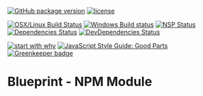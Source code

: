 [![GitHub package version](https://img.shields.io/github/package-json/v/basics/blueprint-npm-module.svg)](https://github.com/basics/blueprint-npm-module)
[![license](https://img.shields.io/github/license/basics/blueprint-npm-module.svg)](https://github.com/basics/blueprint-npm-module)

[![OSX/Linux Build Status](https://travis-ci.org/basics/blueprint-npm-module.svg?branch=master)](https://travis-ci.org/basics/blueprint-npm-module)
[![Windows Build status](https://ci.appveyor.com/api/projects/status/7v3b1mv72vll3fd8?svg=true)](https://ci.appveyor.com/project/StephanGerbeth/blueprint-npm-module)
[![NSP Status](https://nodesecurity.io/orgs/basics/projects/4c593704-b3ef-4475-95ce-5e3bfeaf3261/badge)](https://nodesecurity.io/orgs/basics/projects/4c593704-b3ef-4475-95ce-5e3bfeaf3261)
[![Dependencies Status](https://david-dm.org/basics/blueprint-npm-module/status.svg)](https://david-dm.org/basics/blueprint-npm-module)
[![DevDependencies Status](https://david-dm.org/basics/blueprint-npm-module/dev-status.svg)](https://david-dm.org/basics/blueprint-npm-module?type=dev)

[![start with why](https://img.shields.io/badge/start%20with-why%3F-brightgreen.svg?style=flat)](http://www.ted.com/talks/simon_sinek_how_great_leaders_inspire_action)
[![JavaScript Style Guide: Good Parts](https://img.shields.io/badge/code%20style-goodparts-brightgreen.svg?style=flat)](https://github.com/dwyl/goodparts "JavaScript The Good Parts") [![Greenkeeper badge](https://badges.greenkeeper.io/basics/blueprint-npm-module.svg)](https://greenkeeper.io/)

# Blueprint - NPM Module
